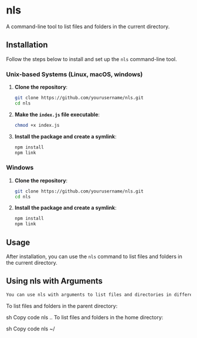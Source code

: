 # nls

A command-line tool to list files and folders in the current directory.

## Installation

Follow the steps below to install and set up the `nls` command-line tool.

### Unix-based Systems (Linux, macOS, windows)

1. **Clone the repository**:

    ```sh
    git clone https://github.com/yourusername/nls.git
    cd nls
    ```

2. **Make the `index.js` file executable**:

    ```sh
    chmod +x index.js
    ```

3. **Install the package and create a symlink**:

    ```sh
    npm install
    npm link
    ```

### Windows

1. **Clone the repository**:

    ```sh
    git clone https://github.com/yourusername/nls.git
    cd nls
    ```

2. **Install the package and create a symlink**:

    ```sh
    npm install
    npm link
    ```

## Usage

After installation, you can use the `nls` command to list files and folders in the current directory.


## Using nls with Arguments
```sh
You can use nls with arguments to list files and directories in different locations:
```
To list files and folders in the parent directory:

sh
Copy code
nls ..
To list files and folders in the home directory:

sh
Copy code
nls ~/

